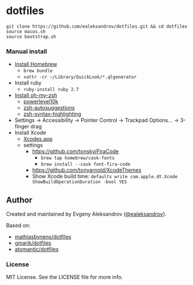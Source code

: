 #	dotfiles

``` shell
git clone https://github.com/ealeksandrov/dotfiles.git && cd dotfiles
source macos.sh
source bootstrap.sh
```

### Manual install

* [Install Homebrew](http://brew.sh)
  * `brew bundle`
  * `xattr -cr ~/Library/QuickLook/*.qlgenerator`
* Install ruby
  * `ruby-install ruby 2.7`
* [Install oh-my-zsh](https://github.com/ohmyzsh/ohmyzsh)
  * [powerlevel10k](https://github.com/romkatv/powerlevel10k)
  * [zsh-autosuggestions](https://github.com/zsh-users/zsh-autosuggestions)
  * [zsh-syntax-highlighting](https://github.com/zsh-users/zsh-syntax-highlighting)
* Settings -> Accessibility -> Pointer Control -> Trackpad Options... -> 3-finger drag
* Install Xcode
  * [Xcodes.app](https://github.com/RobotsAndPencils/XcodesApp)
  * settings
    * https://github.com/tonsky/FiraCode
      * `brew tap homebrew/cask-fonts`
      * `brew install --cask font-fira-code`
    * https://github.com/tonyarnold/XcodeThemes
    * Show Xcode build time: `defaults write com.apple.dt.Xcode ShowBuildOperationDuration -bool YES`

## Author

Created and maintained by Evgeny Aleksandrov ([@ealeksandrov](http://twitter.com/ealeksandrov)).

Based on:
- [mathiasbynens/dotfiles](https://github.com/mathiasbynens/dotfiles)
- [gmarik/dotfiles](https://github.com/gmarik/dotfiles)
- [atomantic/dotfiles](https://github.com/atomantic/dotfiles)

### License

MIT License. See the LICENSE file for more info.
